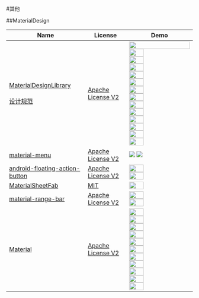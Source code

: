 #其他


##MaterialDesign

Name| License |Demo
---|---|---
[MaterialDesignLibrary](https://github.com/navasmdc/MaterialDesignLibrary)<br><br>[设计规范](https://github.com/LittleFriendsGroup/BottomNavigation)| [Apache License V2](https://www.apache.org/licenses/LICENSE-2.0) |  <img src="https://github.com/wasabeef/awesome-android-ui/blob/master/art/MaterialDesignLibrary.png" width="100%"> <img src="https://github.com/wasabeef/awesome-android-ui/blob/master/art/MaterialDesignLibrary2.png" width="49%"> <img src="https://github.com/wasabeef/awesome-android-ui/blob/master/art/MaterialDesignLibrary3.png" width="49%"> <img src="https://github.com/wasabeef/awesome-android-ui/blob/master/art/MaterialDesignLibrary4.png" width="49%"> <img src="https://github.com/wasabeef/awesome-android-ui/blob/master/art/MaterialDesignLibrary5.png" width="49%"> <img src="https://github.com/wasabeef/awesome-android-ui/blob/master/art/MaterialDesignLibrary6.png" width="49%"> <img src="https://github.com/wasabeef/awesome-android-ui/blob/master/art/MaterialDesignLibrary7.png" width="49%"> <img src="https://github.com/wasabeef/awesome-android-ui/blob/master/art/MaterialDesignLibrary8.png" width="49%"> <img src="https://github.com/wasabeef/awesome-android-ui/blob/master/art/MaterialDesignLibrary9.png" width="49%"> <img src="https://github.com/wasabeef/awesome-android-ui/blob/master/art/MaterialDesignLibrary10.png" width="49%"> <img src="https://github.com/wasabeef/awesome-android-ui/blob/master/art/MaterialDesignLibrary11.png" width="49%"> <img src="https://github.com/wasabeef/awesome-android-ui/blob/master/art/MaterialDesignLibrary12.png" width="49%"> <img src="https://github.com/wasabeef/awesome-android-ui/blob/master/art/MaterialDesignLibrary13.png" width="49%"> <img src="https://github.com/wasabeef/awesome-android-ui/blob/master/art/MaterialDesignLibrary14.png" width="49%">
[material-menu](https://github.com/balysv/material-menu) | [Apache License V2](https://www.apache.org/licenses/LICENSE-2.0) | ![](https://github.com/wasabeef/awesome-android-ui/blob/master/art/material-menu.gif) ![](https://github.com/wasabeef/awesome-android-ui/blob/master/art/material-menu2.gif)
[android-floating-action-button](https://github.com/futuresimple/android-floating-action-button) | [Apache License V2](https://www.apache.org/licenses/LICENSE-2.0) | <img src="https://github.com/wasabeef/awesome-android-ui/blob/master/art/android-floating-action-button.gif" width="49%"> <img src="https://github.com/wasabeef/awesome-android-ui/blob/master/art/android-floating-action-button.png" width="49%">
[MaterialSheetFab](https://github.com/gowong/material-sheet-fab) | [MIT](http://opensource.org/licenses/MIT) | <img src="https://github.com/wasabeef/awesome-android-ui/blob/master/art/MaterialSheetFab.gif" width="49%">
[material-range-bar](https://github.com/oli107/material-range-bar) | [Apache License V2](https://www.apache.org/licenses/LICENSE-2.0) | <img src="https://github.com/wasabeef/awesome-android-ui/blob/master/art/material-range-bar.png" width="49%"> <img src="https://github.com/wasabeef/awesome-android-ui/blob/master/art/material-range-bar2.png" width="49%">
[Material](https://github.com/rey5137/material) | [Apache License V2](https://www.apache.org/licenses/LICENSE-2.0) | <img src="https://github.com/wasabeef/awesome-android-ui/blob/master/art/Material.gif" width="49%"> <img src="https://github.com/wasabeef/awesome-android-ui/blob/master/art/Material2.gif" width="49%"> <img src="https://github.com/wasabeef/awesome-android-ui/blob/master/art/Material3.gif" width="49%"> <img src="https://github.com/wasabeef/awesome-android-ui/blob/master/art/Material4.gif" width="49%"> <img src="https://github.com/wasabeef/awesome-android-ui/blob/master/art/Material5.gif" width="49%"> <img src="https://github.com/wasabeef/awesome-android-ui/blob/master/art/Material6.gif" width="49%"> <img src="https://github.com/wasabeef/awesome-android-ui/blob/master/art/Material7.gif" width="49%"> <img src="https://github.com/wasabeef/awesome-android-ui/blob/master/art/Material8.gif" width="49%"> <img src="https://github.com/wasabeef/awesome-android-ui/blob/master/art/Material9.gif" width="49%"> <img src="https://github.com/wasabeef/awesome-android-ui/blob/master/art/Material10.gif" width="49%"> <img src="https://github.com/wasabeef/awesome-android-ui/blob/master/art/Material11.png" width="49%">
